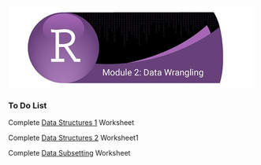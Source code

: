 ![](../fig/module_2_header.jpg)

### To Do List
Complete [Data Structures 1](http://htmlpreview.github.com/?https://github.com/mydatastory/r_intro_class/blob/master/_episodes_html/data_structures_part1.html) Worksheet

Complete [Data Structures 2](https://rawcdn.githack.com/mydatastory/r_intro_class/f5c43f29b38aa3b7f59db75ddd5fba7eaf4b022c/_episodes_html/data_structures_part2.html) Worksheet1

Complete [Data Subsetting](https://rawcdn.githack.com/mydatastory/r_intro_class/f4a71b1b9ae4020ef4465d21ff42bde504dc4be3/_episodes_html/data_subsetting.html) Worksheet
